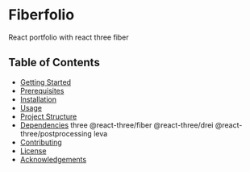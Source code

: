 # Fiberfolio

React portfolio with  react three fiber

## Table of Contents

- [Getting Started](#getting-started)
- [Prerequisites](#prerequisites)
- [Installation](#installation)
- [Usage](#usage)
- [Project Structure](#project-structure)
- [Dependencies](#dependencies)
  three @react-three/fiber @react-three/drei @react-three/postprocessing leva
- [Contributing](#contributing)
- [License](#license)
- [Acknowledgements](#acknowledgements)
